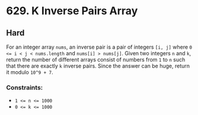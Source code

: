 # 629. K Inverse Pairs Array

## Hard

For an integer array `nums`, an inverse pair is a pair of integers `[i, j]` where `0 <= i < j < nums.length`
and `nums[i] > nums[j]`. Given two integers `n` and `k`, return the number of different arrays consist of numbers
from `1` to `n` such that there are exactly `k` inverse pairs. Since the answer can be huge, return it
modulo `10^9 + 7`.

### Constraints:

- `1 <= n <= 1000`
- `0 <= k <= 1000`

